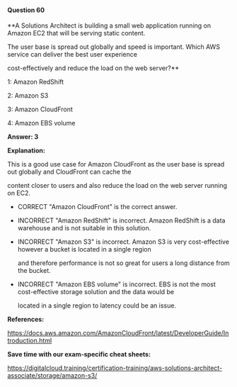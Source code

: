#### Question  60


**A Solutions Architect is building a small web application running on Amazon EC2 that will be serving static content.

The user base is spread out globally and speed is important. Which AWS service can deliver the best user experience

cost-effectively and reduce the load on the web server?**


1: Amazon RedShift


2: Amazon S3


3: Amazon CloudFront


4: Amazon EBS volume


**Answer: 3**


**Explanation:**


This is a good use case for Amazon CloudFront as the user base is spread out globally and CloudFront can cache the

content closer to users and also reduce the load on the web server running on EC2.


- CORRECT "Amazon CloudFront" is the correct answer.


- INCORRECT "Amazon RedShift" is incorrect. Amazon RedShift is a data warehouse and is not suitable in this solution.


- INCORRECT "Amazon S3" is incorrect. Amazon S3 is very cost-effective however a bucket is located in a single region

  and therefore performance is not so great for users a long distance from the bucket.


- INCORRECT "Amazon EBS volume" is incorrect. EBS is not the most cost-effective storage solution and the data would be

  located in a single region to latency could be an issue.


**References:**


https://docs.aws.amazon.com/AmazonCloudFront/latest/DeveloperGuide/Introduction.html


**Save time with our exam-specific cheat sheets:**


https://digitalcloud.training/certification-training/aws-solutions-architect-associate/storage/amazon-s3/

